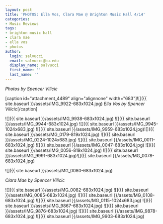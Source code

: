 ```yaml
---
layout: post
title: 'PHOTOS: Ella Vos, Clara Mae @ Brighton Music Hall 4/14'
categories:
- Music Reviews
tags:
- brighton music hall
- clara mae
- ella vos
- photos
author:
  login: salvucci
  email: salvucci@bu.edu
  display_name: salvucci
  first_name: ''
  last_name: ''
---
```

_Photos by Spencer Vilicic_

\[caption id="attachment\_4489" align="alignnone" width="683"\]![]({{ site.baseurl }}/assets/IMG_9922-683x1024.jpg) _Ella Vos by Spencer Vilicic_\[/caption\]

![]({{ site.baseurl }}/assets/IMG_9938-683x1024.jpg) ![]({{ site.baseurl }}/assets/IMG_9944-683x1024.jpg) ![]({{ site.baseurl }}/assets/IMG_9945-1024x683.jpg) ![]({{ site.baseurl }}/assets/IMG_9959-683x1024.jpg)![]({{ site.baseurl }}/assets/MG_0179-819x1024.jpg) ![]({{ site.baseurl }}/assets/MG_0224-1024x683.jpg) ![]({{ site.baseurl }}/assets/IMG_0011-683x1024.jpg) ![]({{ site.baseurl }}/assets/IMG_0047-683x1024.jpg) ![]({{ site.baseurl }}/assets/IMG_0056-819x1024.jpg) ![]({{ site.baseurl }}/assets/IMG_9991-683x1024.jpg)![]({{ site.baseurl }}/assets/MG_0078-683x1024.jpg)

![]({{ site.baseurl }}/assets/MG_0080-683x1024.jpg)

_Clara Mae by Spencer Vilicic_

![]({{ site.baseurl }}/assets/MG_0082-683x1024.jpg) ![]({{ site.baseurl }}/assets/MG_0085-683x1024.jpg) ![]({{ site.baseurl }}/assets/MG_0108-683x1024.jpg) ![]({{ site.baseurl }}/assets/MG_0115-1024x683.jpg) ![]({{ site.baseurl }}/assets/IMG_9867-683x1024.jpg) ![]({{ site.baseurl }}/assets/IMG_9876-683x1024.jpg) ![]({{ site.baseurl }}/assets/IMG_9878-683x1024.jpg) ![]({{ site.baseurl }}/assets/IMG_9903-683x1024.jpg)